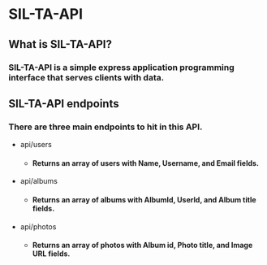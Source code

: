# SIL-TA-API

## What is SIL-TA-API?

### SIL-TA-API is a simple express application programming interface that serves clients with data.

## SIL-TA-API endpoints

### There are three main endpoints to hit in this API.

* api/users

  - #### Returns an array of users with Name, Username, and Email fields.

* api/albums

  - #### Returns an array of albums with AlbumId, UserId, and Album title fields.

* api/photos

  - #### Returns an array of photos with Album id, Photo title, and Image URL fields.